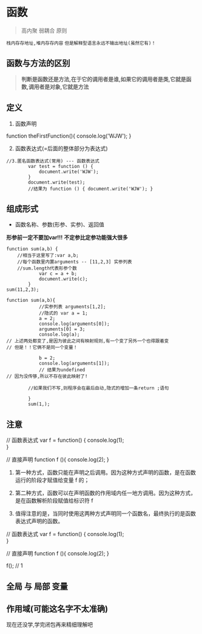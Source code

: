 # 函数

> 高内聚 弱耦合 原则

```栈内存存地址,堆内存存内容```
```但是解释型语言永远不输出地址(虽然它有)！```

## 函数与方法的区别

> **判断是函数还是方法,在于它的调用者是谁,如果它的调用者是类,它就是函数,调用者是对象,它就是方法**

## 定义

1. 函数声明

function theFirstFunction(){
    console.log('WJW');
}

2. 函数表达式(=后面的整体部分为表达式)

```
//3.匿名函数表达式(常用) --- 函数表达式
        var test = function () {
            document.write('WJW');
        }
        document.write(test);
        //结果为 function () { document.write('WJW'); }

```

## 组成形式

- 函数名称、参数(形参、实参)、返回值

**形参前一定不要加var!!!**
**不定参比定参功能强大很多**

```
function sum(a,b) {
    //相当于这里写了:var a,b;
    //每个函数里内置arguments -- [11,2,3] 实参列表
    //sum.length代表形参个数
            var c = a + b;
            document.write(c);
        }
sum(11,2,3);
```

```
function sum(a,b){
            //实参列表 arguments[1,2];
            //隐式的 var a = 1;
            a = 2;
            console.log(arguments[0]);
            arguments[0] = 3;
            console.log(a);
// 上述两处都变了,是因为彼此之间有映射规则,有一个变了另外一个也得跟着变
// 但是！！它俩不是同一个变量！

            b = 2;
            console.log(arguments[1]);
            // 结果为undefined
// 因为没传够,所以不存在彼此映射了! 

        //如果我们不写,则程序会在最后自动,隐式的增加一条return ;语句
        
        }
        sum(1,);

```


## 注意

// 函数表达式
var f = function() {
      console.log(1);  
}

// 直接声明
function f (){
     console.log(2);
}

1. 第一种方式，函数只能在声明之后调用。因为这种方式声明的函数，是在函数运行的阶段才赋值给变量 f 的；

2. 第二种方式，函数可以在声明函数的作用域内任一地方调用。因为这种方式，是在函数解析阶段赋值给标识符 f 

3. 值得注意的是，当同时使用这两种方式声明同一个函数名，最终执行的是函数表达式声明的函数。

// 函数表达式
var f = function() {
      console.log(1);  
}

// 直接声明
function f (){
     console.log(2);
}

f();
// 1


## 全局 与 局部 变量


## 作用域(可能这名字不太准确)

现在还没学,学完闭包再来精细理解吧


